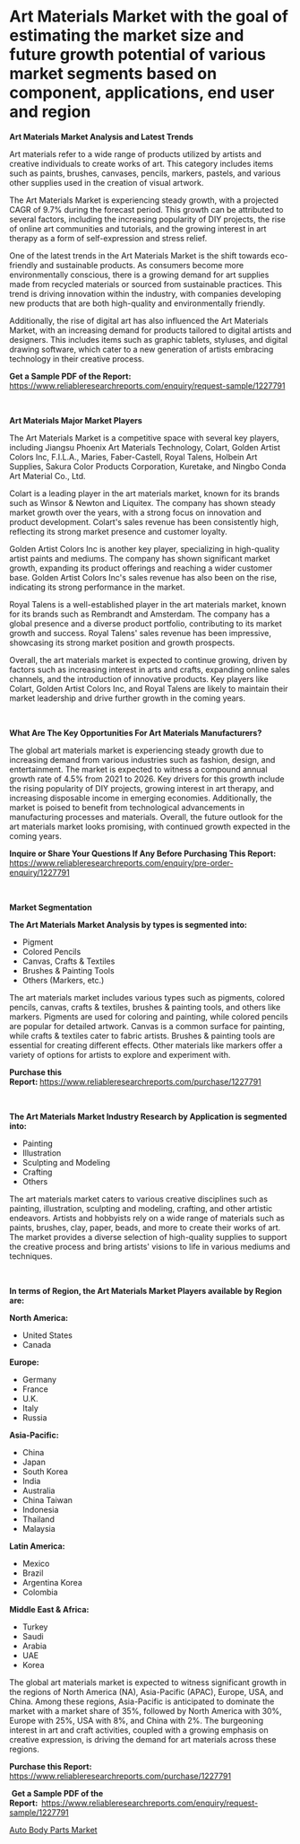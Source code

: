 <p><h1>Art Materials Market with the goal of estimating the market size and future growth potential of various market segments based on component, applications, end user and region</h1></p><p><strong>Art Materials Market Analysis and Latest Trends</strong></p>
<p><p>Art materials refer to a wide range of products utilized by artists and creative individuals to create works of art. This category includes items such as paints, brushes, canvases, pencils, markers, pastels, and various other supplies used in the creation of visual artwork.</p><p>The Art Materials Market is experiencing steady growth, with a projected CAGR of 9.7% during the forecast period. This growth can be attributed to several factors, including the increasing popularity of DIY projects, the rise of online art communities and tutorials, and the growing interest in art therapy as a form of self-expression and stress relief.</p><p>One of the latest trends in the Art Materials Market is the shift towards eco-friendly and sustainable products. As consumers become more environmentally conscious, there is a growing demand for art supplies made from recycled materials or sourced from sustainable practices. This trend is driving innovation within the industry, with companies developing new products that are both high-quality and environmentally friendly.</p><p>Additionally, the rise of digital art has also influenced the Art Materials Market, with an increasing demand for products tailored to digital artists and designers. This includes items such as graphic tablets, styluses, and digital drawing software, which cater to a new generation of artists embracing technology in their creative process.</p></p>
<p><strong>Get a Sample PDF of the Report:&nbsp;</strong> <a href="https://www.reliableresearchreports.com/enquiry/request-sample/1227791">https://www.reliableresearchreports.com/enquiry/request-sample/1227791</a></p>
<p>&nbsp;</p>
<p><strong>Art Materials Major Market Players</strong></p>
<p><p>The Art Materials Market is a competitive space with several key players, including Jiangsu Phoenix Art Materials Technology, Colart, Golden Artist Colors Inc, F.I.L.A., Maries, Faber-Castell, Royal Talens, Holbein Art Supplies, Sakura Color Products Corporation, Kuretake, and Ningbo Conda Art Material Co., Ltd.</p><p>Colart is a leading player in the art materials market, known for its brands such as Winsor & Newton and Liquitex. The company has shown steady market growth over the years, with a strong focus on innovation and product development. Colart's sales revenue has been consistently high, reflecting its strong market presence and customer loyalty.</p><p>Golden Artist Colors Inc is another key player, specializing in high-quality artist paints and mediums. The company has shown significant market growth, expanding its product offerings and reaching a wider customer base. Golden Artist Colors Inc's sales revenue has also been on the rise, indicating its strong performance in the market.</p><p>Royal Talens is a well-established player in the art materials market, known for its brands such as Rembrandt and Amsterdam. The company has a global presence and a diverse product portfolio, contributing to its market growth and success. Royal Talens' sales revenue has been impressive, showcasing its strong market position and growth prospects.</p><p>Overall, the art materials market is expected to continue growing, driven by factors such as increasing interest in arts and crafts, expanding online sales channels, and the introduction of innovative products. Key players like Colart, Golden Artist Colors Inc, and Royal Talens are likely to maintain their market leadership and drive further growth in the coming years.</p></p>
<p>&nbsp;</p>
<p><strong>What Are The Key Opportunities For Art Materials Manufacturers?</strong></p>
<p><p>The global art materials market is experiencing steady growth due to increasing demand from various industries such as fashion, design, and entertainment. The market is expected to witness a compound annual growth rate of 4.5% from 2021 to 2026. Key drivers for this growth include the rising popularity of DIY projects, growing interest in art therapy, and increasing disposable income in emerging economies. Additionally, the market is poised to benefit from technological advancements in manufacturing processes and materials. Overall, the future outlook for the art materials market looks promising, with continued growth expected in the coming years.</p></p>
<p><strong>Inquire or Share Your Questions If Any Before Purchasing This Report:</strong> <a href="https://www.reliableresearchreports.com/enquiry/pre-order-enquiry/1227791">https://www.reliableresearchreports.com/enquiry/pre-order-enquiry/1227791</a></p>
<p>&nbsp;</p>
<p><strong>Market Segmentation</strong></p>
<p><strong>The Art Materials Market Analysis by types is segmented into:</strong></p>
<p><ul><li>Pigment</li><li>Colored Pencils</li><li>Canvas, Crafts & Textiles</li><li>Brushes & Painting Tools</li><li>Others (Markers, etc.)</li></ul></p>
<p><p>The art materials market includes various types such as pigments, colored pencils, canvas, crafts & textiles, brushes & painting tools, and others like markers. Pigments are used for coloring and painting, while colored pencils are popular for detailed artwork. Canvas is a common surface for painting, while crafts & textiles cater to fabric artists. Brushes & painting tools are essential for creating different effects. Other materials like markers offer a variety of options for artists to explore and experiment with.</p></p>
<p><strong>Purchase this Report:&nbsp;</strong><a href="https://www.reliableresearchreports.com/purchase/1227791">https://www.reliableresearchreports.com/purchase/1227791</a></p>
<p>&nbsp;</p>
<p><strong>The Art Materials Market Industry Research by Application is segmented into:</strong></p>
<p><ul><li>Painting</li><li>Illustration</li><li>Sculpting and Modeling</li><li>Crafting</li><li>Others</li></ul></p>
<p><p>The art materials market caters to various creative disciplines such as painting, illustration, sculpting and modeling, crafting, and other artistic endeavors. Artists and hobbyists rely on a wide range of materials such as paints, brushes, clay, paper, beads, and more to create their works of art. The market provides a diverse selection of high-quality supplies to support the creative process and bring artists' visions to life in various mediums and techniques.</p></p>
<p>&nbsp;</p>
<p><strong>In terms of Region, the Art Materials Market Players available by Region are:</strong></p>
<p>
    <p> <strong> North America: </strong>
        <ul>
            <li>United States</li>
            <li>Canada</li>
        </ul>
        </p> 
    <p> <strong> Europe: </strong>
        <ul>
            <li>Germany</li>
            <li>France</li>
            <li>U.K.</li>
            <li>Italy</li>
            <li>Russia</li>
        </ul>
        </p> 
    <p> <strong> Asia-Pacific: </strong>
        <ul>
            <li>China</li>
            <li>Japan</li>
            <li>South Korea</li>
            <li>India</li>
            <li>Australia</li>
            <li>China Taiwan</li>
            <li>Indonesia</li>
            <li>Thailand</li>
            <li>Malaysia</li>
        </ul>
        </p> 
    <p> <strong> Latin America: </strong>
        <ul>
            <li>Mexico</li>
            <li>Brazil</li>
            <li>Argentina Korea</li>
            <li>Colombia</li>
        </ul>
        </p> 
    <p> <strong> Middle East & Africa: </strong>
        <ul>
            <li>Turkey</li>
            <li>Saudi</li>
            <li>Arabia</li>
            <li>UAE</li>
            <li>Korea</li>
        </ul>
    </p>
    </p>
<p><p>The global art materials market is expected to witness significant growth in the regions of North America (NA), Asia-Pacific (APAC), Europe, USA, and China. Among these regions, Asia-Pacific is anticipated to dominate the market with a market share of 35%, followed by North America with 30%, Europe with 25%, USA with 8%, and China with 2%. The burgeoning interest in art and craft activities, coupled with a growing emphasis on creative expression, is driving the demand for art materials across these regions.</p></p>
<p><strong>Purchase this Report: </strong><a href="https://www.reliableresearchreports.com/purchase/1227791">https://www.reliableresearchreports.com/purchase/1227791</a></p>
<p>&nbsp;<strong>Get a Sample PDF of the Report:&nbsp;&nbsp;</strong><a href="https://www.reliableresearchreports.com/enquiry/request-sample/1227791">https://www.reliableresearchreports.com/enquiry/request-sample/1227791</a></p>
<p><strong></strong></p>
<p><p><a href="https://meowing-canidae-761.notion.site/Auto-Body-Parts-Market-with-the-goal-of-estimating-the-market-size-and-future-growth-potential-of-va-d9664ec9bd4c4ebbbc4567edc7640118">Auto Body Parts Market</a></p></p>